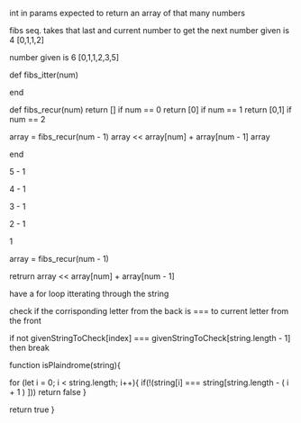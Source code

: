 

int in params 
expected to return an array of that many numbers 

fibs seq. takes that last and current number to get the next 
number given is 4 
[0,1,1,2]

number given is 6 
[0,1,1,2,3,5]


def fibs_itter(num)

end

def fibs_recur(num)
  return [] if num == 0
  return [0] if num == 1
  return [0,1] if num == 2


  array = fibs_recur(num - 1)
  array << array[num] + array[num - 1]
  array

end

5 - 1

4 - 1

3 - 1

2 - 1

1

array = fibs_recur(num - 1)

retrurn array << array[num] + array[num - 1]





have a for loop itterating through the string

check if the corrisponding letter from the back is === to current letter from the front 

if not givenStringToCheck[index] === givenStringToCheck[string.length - 1] then break 


function isPlaindrome(string){

  for (let i = 0; i < string.length; i++){
    if(!(string[i] === string[string.length - ( i + 1 ) ])) return false
  }

  return true
}

